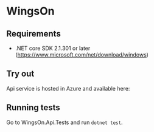 # WingsOn #

## Requirements ##

* .NET core SDK 2.1.301 or later (https://www.microsoft.com/net/download/windows)

## Try out ## 

Api service is hosted in Azure and available here: 

## Running tests ##

Go to WingsOn.Api.Tests and run `dotnet test`.